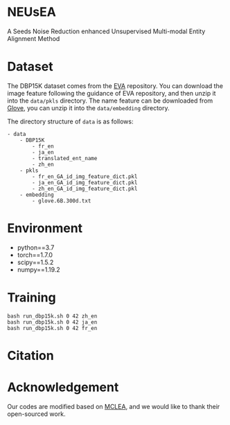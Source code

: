 # NEUsEA
A Seeds Noise Reduction enhanced Unsupervised Multi-modal Entity Alignment Method
# Dataset
The DBP15K dataset comes from the [EVA](https://github.com/cambridgeltl/eva) repository. You can download the image feature following the guidance of EVA repository, and then unzip it into the `data/pkls` directory. The name feature can be downloaded from [Glove](https://nlp.stanford.edu/data/glove.6B.zip), you can unzip it into the `data/embedding` directory.

The directory structure of `data` is as follows:
```
- data
    - DBP15K
        - fr_en
        - ja_en
        - translated_ent_name
        - zh_en
    - pkls
        - fr_en_GA_id_img_feature_dict.pkl
        - ja_en_GA_id_img_feature_dict.pkl
        - zh_en_GA_id_img_feature_dict.pkl
    - embedding
        - glove.6B.300d.txt
```

# Environment
* python==3.7
* torch==1.7.0
* scipy==1.5.2
* numpy==1.19.2

# Training
```
bash run_dbp15k.sh 0 42 zh_en
bash run_dbp15k.sh 0 42 ja_en
bash run_dbp15k.sh 0 42 fr_en
```

# Citation

# Acknowledgement
Our codes are modified based on [MCLEA](https://github.com/lzxlin/MCLEA), and we would like to thank their open-sourced work.
